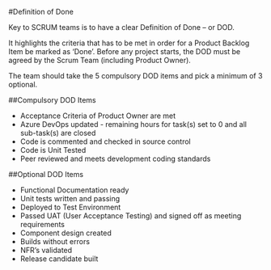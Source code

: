 #Definition of Done 

Key to SCRUM teams is to have a clear Definition of Done – or DOD. 

It highlights the criteria that has to be met in order for a Product Backlog Item be marked as ‘Done’. Before any project starts, the DOD must be agreed by the Scrum Team (including Product Owner).  
 
The team should take the 5 compulsory DOD items and pick a minimum of 3 optional.   

##Compulsory DOD Items

- Acceptance Criteria of Product Owner are met   
- Azure DevOps updated - remaining hours for task(s) set to 0 and all sub-task(s) are closed  
- Code is commented and checked in source control  
- Code is Unit Tested  
- Peer reviewed and meets development coding standards  

##Optional DOD Items

- Functional Documentation ready  
- Unit tests written and passing  
- Deployed to Test Environment  
- Passed UAT (User Acceptance Testing) and signed off as meeting requirements  
- Component design created  
- Builds without errors  
- NFR’s validated  
- Release candidate built   
